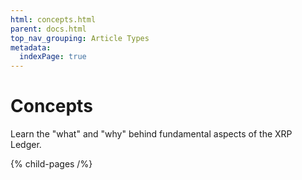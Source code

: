 ```yaml
---
html: concepts.html
parent: docs.html
top_nav_grouping: Article Types
metadata:
  indexPage: true
---
```

# Concepts

Learn the "what" and "why" behind fundamental aspects of the XRP Ledger.

{% child-pages /%}
